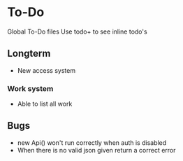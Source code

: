 # To-Do

Global To-Do files
Use todo+ to see inline todo's

## Longterm

 - New access system

### Work system

 - Able to list all work

## Bugs

 - new Api() won't run correctly when auth is disabled
 - When there is no valid json given return a correct error